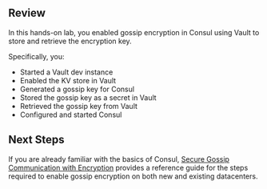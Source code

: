 ## Review

In this hands-on lab, you enabled gossip encryption
in Consul using Vault to store and retrieve the
encryption key.

Specifically, you:

- Started a Vault dev instance
- Enabled the KV store in Vault
- Generated a gossip key for Consul
- Stored the gossip key as a secret in Vault
- Retrieved the gossip key from Vault
- Configured and started Consul

## Next Steps

If you are already familiar with the basics of Consul,
[Secure Gossip Communication with Encryption](https://learn.hashicorp.com/tutorials/consul/gossip-encryption-secure)
provides a reference guide for the steps required to
enable gossip encryption on both new and existing datacenters.
